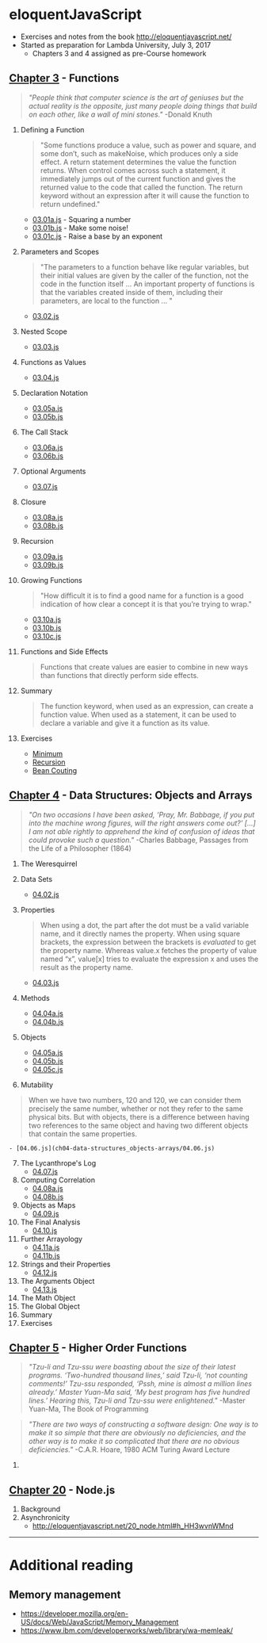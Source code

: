 # eloquentJavaScript
- Exercises and notes from the book http://eloquentjavascript.net/
- Started as preparation for Lambda University, July 3, 2017
	- Chapters 3 and 4 assigned as pre-Course homework

## [Chapter 3](http://eloquentjavascript.net/03_functions.html) - Functions
> *_"People think that computer science is the art of geniuses but the actual reality is the opposite, just many people doing things that build on each other, like a wall of mini stones."_*
-Donald Knuth

01. Defining a Function
	> "Some functions produce a value, such as power and square, and some don’t, such as makeNoise, which produces only a side effect. A return statement determines the value the function returns. When control comes across such a statement, it immediately jumps out of the current function and gives the returned value to the code that called the function. The return keyword without an expression after it will cause the function to return undefined."

	- [03.01a.js](ch03-functions/03.01a.js) - Squaring a number
	- [03.01b.js](ch03-functions/03.01b.js) - Make some noise!
	- [03.01c.js](ch03-functions/03.01c.js) - Raise a base by an exponent

02. Parameters and Scopes
	> "The parameters to a function behave like regular variables, but their initial values are given by the caller of the function, not the code in the function itself ... An important property of functions is that the variables created inside of them, including their parameters, are local to the function ... "

	- [03.02.js](ch03-functions/03.02.js)
03. Nested Scope
	- [03.03.js](ch03-functions/03.03.js)
04. Functions as Values
	- [03.04.js](ch03-functions/03.04.js)
05. Declaration Notation
	- [03.05a.js](ch03-functions/03.05a.js)
	- [03.05b.js](ch03-functions/03.05b.js)
06. The Call Stack
	- [03.06a.js](ch03-functions/03.06a.js)
	- [03.06b.js](ch03-functions/03.06b.js)
07. Optional Arguments
	- [03.07.js](ch03-functions/03.07.js)
08. Closure
	- [03.08a.js](ch03-functions/03.08a.js)
	- [03.08b.js](ch03-functions/03.08b.js)
09. Recursion
	- [03.09a.js](ch03-functions/03.09a.js)
	- [03.09b.js](ch03-functions/03.09b.js)
10. Growing Functions
	> "How difficult it is to find a good name for a function is a good indication of how clear a concept it is that you’re trying to wrap."

	- [03.10a.js](ch03-functions/03.10a.js)
	- [03.10b.js](ch03-functions/03.10b.js)
	- [03.10c.js](ch03-functions/03.10c.js)
11. Functions and Side Effects
	> Functions that create values are easier to combine in new ways than functions that directly perform side effects.

12. Summary
	> The function keyword, when used as an expression, can create a function value. When used as a statement, it can be used to declare a variable and give it a function as its value.

13. Exercises
	- [Minimum](ch03-functions/03.13minimum.js)
	- [Recursion](ch03-functions/03.13minimum.js)
	- [Bean Couting](ch03-functions/03.13recursion.js)

## [Chapter 4](http://eloquentjavascript.net/04_data.html) - Data Structures: Objects and Arrays
> *_"On two occasions I have been asked, ‘Pray, Mr. Babbage, if you put into the machine wrong figures, will the right answers come out?’ [...] I am not able rightly to apprehend the kind of confusion of ideas that could provoke such a question."_*
-Charles Babbage, Passages from the Life of a Philosopher (1864)

01. The Weresquirrel
02. Data Sets
	- [04.02.js](ch04-data-structures_objects-arrays/04.02.js)
03. Properties
	> When using a dot, the part after the dot must be a valid variable name, and it directly names the property. When using square brackets, the expression between the brackets is _evaluated_ to get the property name. Whereas value.x fetches the property of value named “x”, value[x] tries to evaluate the expression x and uses the result as the property name.

	- [04.03.js](ch04-data-structures_objects-arrays/04.03.js)
04. Methods
	- [04.04a.js](ch04-data-structures_objects-arrays/04.04a.js)
	- [04.04b.js](ch04-data-structures_objects-arrays/04.04b.js)
05. Objects
	- [04.05a.js](ch04-data-structures_objects-arrays/04.05a.js)
	- [04.05b.js](ch04-data-structures_objects-arrays/04.05b.js)
	- [04.05c.js](ch04-data-structures_objects-arrays/04.05c.js)
06. Mutability
> When we have two numbers, 120 and 120, we can consider them precisely the same number, whether or not they refer to the same physical bits. But with objects, there is a difference between having two references to the same object and having two different objects that contain the same properties.

	- [04.06.js](ch04-data-structures_objects-arrays/04.06.js)
07. The Lycanthrope's Log
	- [04.07.js](ch04-data-structures_objects-arrays/04.07.js)
08. Computing Correlation
	- [04.08a.js](ch04-data-structures_objects-arrays/04.08a.js)
	- [04.08b.js](ch04-data-structures_objects-arrays/04.08b.js)
09. Objects as Maps
	- [04.09.js](ch04-data-structures_objects-arrays/04.09.js)
10. The Final Analysis
	- [04.10.js](ch04-data-structures_objects-arrays/04.10.js)
11. Further Arrayology
	- [04.11a.js](ch04-data-structures_objects-arrays/04.11a.js)
	- [04.11b.js](ch04-data-structures_objects-arrays/04.11b.js)
12. Strings and their Properties
	- [04.12.js](ch04-data-structures_objects-arrays/04.12.js)
13. The Arguments Object
	- [04.13.js](ch04-data-structures_objects-arrays/04.13.js)
14. The Math Object
15. The Global Object
16. Summary
17. Exercises

## [Chapter 5](http://eloquentjavascript.net/05_higher_order.html) - Higher Order Functions
> *_"Tzu-li and Tzu-ssu were boasting about the size of their latest programs. ‘Two-hundred thousand lines,’ said Tzu-li, ‘not counting comments!’ Tzu-ssu responded, ‘Pssh, mine is almost a million lines already.’ Master Yuan-Ma said, ‘My best program has five hundred lines.’ Hearing this, Tzu-li and Tzu-ssu were enlightened."_*
-Master Yuan-Ma, The Book of Programming

> *_"There are two ways of constructing a software design: One way is to make it so simple that there are obviously no deficiencies, and the other way is to make it so complicated that there are no obvious deficiencies."_*
-C.A.R. Hoare, 1980 ACM Turing Award Lecture

01.

## [Chapter 20](http://eloquentjavascript.net/20_node.html) - Node.js
01. Background
02. Asynchronicity
	- http://eloquentjavascript.net/20_node.html#h_HH3wvnWMnd

***
# Additional reading
## Memory management
- https://developer.mozilla.org/en-US/docs/Web/JavaScript/Memory_Management
- https://www.ibm.com/developerworks/web/library/wa-memleak/

